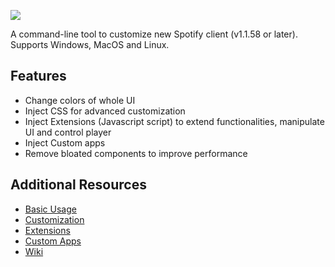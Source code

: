 ![](https://cdn.jsdelivr.net/gh/jakublevy/chocopkgs/spicetify-cli/logo.png)

A command-line tool to customize new Spotify client (v1.1.58 or later). Supports Windows, MacOS and Linux.

## Features
* Change colors of whole UI
* Inject CSS for advanced customization
* Inject Extensions (Javascript script) to extend functionalities, manipulate UI and control player
* Inject Custom apps
* Remove bloated components to improve performance

## Additional Resources
* [Basic Usage](https://github.com/khanhas/spicetify-cli/wiki/Basic-Usage)
* [Customization](https://github.com/khanhas/spicetify-cli/wiki/Customization)
* [Extensions](https://github.com/khanhas/spicetify-cli/wiki/Extensions)
* [Custom Apps](https://github.com/khanhas/spicetify-cli/wiki/Custom-Apps)
* [Wiki](https://github.com/khanhas/spicetify-cli/wiki)